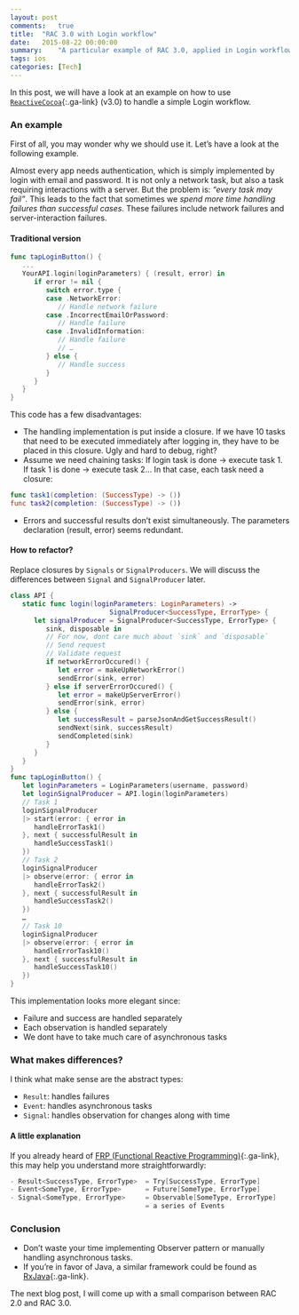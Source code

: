```yaml
---
layout: post
comments:   true
title:  "RAC 3.0 with Login workflow"
date:   2015-08-22 00:00:00
summary:    "A particular example of RAC 3.0, applied in Login workflow."
tags: ios
categories: [Tech]
---
```



In this post, we will have a look at an example on how to use
[`ReactiveCocoa`](https://github.com/ReactiveCocoa/ReactiveCocoa){:.ga-link} (v3.0) to handle
a simple Login workflow.

### An example

First of all, you may wonder why we should use it. Let’s have a look at the
following example.

Almost every app needs authentication, which is simply implemented by
login with email and password. It is not only a network task, but also a
task requiring interactions with a server. But the problem is: _“every
task may fail”_. This leads to the fact that sometimes we _spend more time
handling failures than successful cases_. These failures include
network failures and server-interaction failures.

#### Traditional version

```swift
func tapLoginButton() {
   ...
   YourAPI.login(loginParameters) { (result, error) in
      if error != nil {
         switch error.type {
         case .NetworkError:
            // Handle network failure
         case .IncorrectEmailOrPassword:
            // Handle failure
         case .InvalidInformation:
            // Handle failure
            // …
         } else {
            // Handle success
         }
      }
   }
}
```

This code has a few disadvantages:

* The handling implementation is put inside a closure. If we have 10 tasks that
need to be executed immediately after logging in, they have to be placed in this
closure. Ugly and hard to debug, right?
* Assume we need chaining tasks: If login task is done → execute task 1. If task 1
is done → execute task 2… In that case, each task need a closure:

```swift
func task1(completion: (SuccessType) -> ())
func task2(completion: (SuccessType) -> ())
```

* Errors and successful results don’t exist simultaneously. The parameters
declaration (result, error) seems redundant.

#### How to refactor?

Replace closures by `Signals` or `SignalProducers`. We will discuss the
differences between `Signal` and `SignalProducer` later.

```swift
class API {
   static func login(loginParameters: LoginParameters) -> 
                         SignalProducer<SuccessType, ErrorType> {
      let signalProducer = SignalProducer<SuccessType, ErrorType> {
         sink, disposable in
         // For now, dont care much about `sink` and `disposable`
         // Send request
         // Validate request
         if networkErrorOccured() {
            let error = makeUpNetworkError()
            sendError(sink, error)
         } else if serverErrorOccured() {
            let error = makeUpServerError()
            sendError(sink, error)
         } else {
            let successResult = parseJsonAndGetSuccessResult()
            sendNext(sink, successResult)
            sendCompleted(sink)
         }
      }
   }
}
func tapLoginButton() {
   let loginParameters = LoginParameters(username, password)
   let loginSignalProducer = API.login(loginParameters)
   // Task 1
   loginSignalProducer
   |> start(error: { error in
      handleErrorTask1()
   }, next { successfulResult in
      handleSuccessTask1()
   })
   // Task 2
   loginSignalProducer
   |> observe(error: { error in
      handleErrorTask2()
   }, next { successfulResult in
      handleSuccessTask2()
   })
   …
   // Task 10
   loginSignalProducer
   |> observe(error: { error in
      handleErrorTask10()
   }, next { successfulResult in
      handleSuccessTask10()
   })
}
```

This implementation looks more elegant since:

- Failure and success are handled separately
- Each observation is handled separately
- We dont have to take much care of asynchronous tasks

### What makes differences?

I think what make sense are the abstract types:

- `Result`: handles failures
- `Event`: handles asynchronous tasks
- `Signal`: handles observation for changes along with time

#### A little explanation

If you already heard of [FRP (Functional Reactive
Programming)](https://www.coursera.org/course/reactive){:.ga-link}, this may help you
understand more straightforwardly:

```swift
- Result<SuccessType, ErrorType>  = Try[SuccessType, ErrorType]
- Event<SomeType, ErrorType>      = Future[SomeType, ErrorType]
- Signal<SomeType, ErrorType>     = Observable[SomeType, ErrorType]
                                  = a series of Events
```

### Conclusion

* Don’t waste your time implementing Observer pattern or manually handling
asynchronous tasks.
* If you’re in favor of Java, a similar framework could be found as
[RxJava](https://github.com/ReactiveX/RxJava){:.ga-link}.

The next blog post, I will come up with a small comparison between RAC 2.0 and
RAC 3.0.


